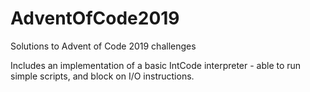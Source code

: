# AdventOfCode2019
Solutions to Advent of Code 2019 challenges

Includes an implementation of a basic IntCode interpreter - able to run simple scripts, and block on I/O instructions.
